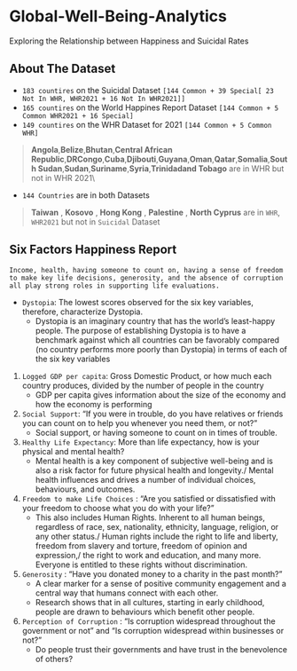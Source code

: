 # Global-Well-Being-Analytics
 Exploring the Relationship between Happiness and Suicidal Rates
## About The Dataset

- `183 countires` on the Suicidal Dataset `[144 Common + 39 Special[ 23 Not In WHR, WHR2021 + 16 Not In WHR2021]]`
- `165 countires` on the World Happines Report Dataset `[144 Common + 5 Common WHR2021 + 16 Special]`
- `149 countires` on the WHR Dataset for 2021 `[144 Common + 5 Common WHR]`

> __Angola__,__Belize__,__Bhutan__,__Central African Republic__,__DRCongo__,__Cuba__,__Djibouti__,__Guyana__,__Oman__,__Qatar__,__Somalia__,__South Sudan__,__Sudan__,__Suriname__,__Syria__,__Trinidadand Tobago__ are in WHR but not in WHR 2021\

- `144 Countries` are in both Datasets
 > __Taiwan__ , __Kosovo__ , __Hong Kong__ , __Palestine__ , __North Cyprus__ are in `WHR`, `WHR2021` but not in `Suicidal` Dataset

## Six Factors Happiness Report
`Income, health, having someone to count on, having a sense of freedom to make key life decisions, generosity, and the absence of corruption all play strong roles in supporting life evaluations.`

- `Dystopia`:  The lowest scores observed for the six key variables, therefore, characterize Dystopia.
    - Dystopia is an imaginary country that has the world’s least-happy people. The purpose of establishing Dystopia is to have a benchmark against which all countries can be favorably compared (no country performs more poorly than Dystopia) in terms of each of the six key variables 

1. `Logged GDP per capita`:	Gross Domestic Product, or how much each country produces, divided by the number of people in the country
    - GDP per capita gives information about the size of the economy and how the economy is performing
2. `Social Support`: 	“If you were in trouble, do you have relatives or friends you can count on to help you whenever you need them, or not?”
    - Social support, or having someone to count on in times of trouble.
3. `Healthy Life Expectancy`: 	More than life expectancy, how is your physical and mental health?
    - Mental health is a key component of subjective well-being and is also a risk factor for future physical health and longevity./
      Mental health influences and drives a number of individual choices, behaviours, and outcomes.
4. `Freedom to make Life Choices` : “Are you satisfied or dissatisfied with your freedom to choose what you do with your life?”
    - This also includes Human Rights. Inherent to all human beings, regardless of race, sex, nationality, ethnicity, language, religion, or any other status./
      Human rights include the right to life and liberty, freedom from slavery and torture, freedom of opinion and expression,/
      the right to work and education, and many more. Everyone is entitled to these rights without discrimination.
5. `Generosity` :  “Have you donated money to a charity in the past month?” 
    - A clear marker for a sense of positive community engagement and a central way that humans connect with each other.
    - Research shows that in all cultures, starting in early childhood, people are drawn to behaviours which benefit other people.
6. `Perception of Corruption` : 	“Is corruption widespread throughout the government or not” and  “Is corruption widespread within businesses or not?”
    - Do people trust their governments and have trust in the benevolence of others?
